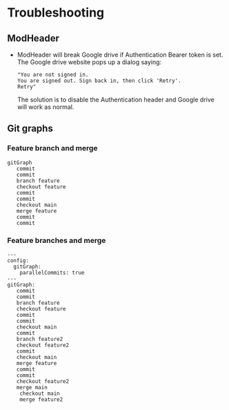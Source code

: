 # Troubleshooting

## ModHeader

- ModHeader will break Google drive if Authentication Bearer token is set. The Google drive website pops up a dialog saying:

    ```text
    "You are not signed in.
    You are signed out. Sign back in, then click 'Retry'.
    Retry"
    ```

    The solution is to disable the Authentication header and Google drive will work as normal.

## Git graphs

### Feature branch and merge

```mermaid
gitGraph
   commit
   commit
   branch feature
   checkout feature
   commit
   commit
   checkout main
   merge feature
   commit
   commit
```

### Feature branches and merge

```mermaid
---
config:
  gitGraph:
    parallelCommits: true
---
gitGraph:
   commit
   commit
   branch feature
   checkout feature
   commit
   commit
   checkout main
   commit
   branch feature2
   checkout feature2
   commit
   checkout main
   merge feature
   commit
   commit
   checkout feature2
   merge main
    checkout main
    merge feature2
```
